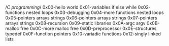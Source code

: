 /*C programming*/
0x00-hello world
0x01-variables if else while
0x02-functions nested loops
0x03-debugging
0x04-more functions nested loops
0x05-pointers arrays strings
0x06-pointers arrays strings
0x07-pointers arrays strings
0x08-recursion
0x09-static libraries
0x0A-argc argv
0x0B-malloc free
0x0C-more malloc free
0x0D-preprocessor
0x0E-structures typedef
0x0F-function pointers
0x10-variadic functions
0x12-singly linked lists
